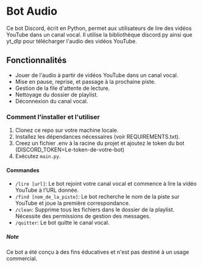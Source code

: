 # Bot Audio

Ce bot Discord, écrit en Python, permet aux utilisateurs de lire des vidéos YouTube dans un canal vocal. Il utilise la bibliothèque discord.py ainsi que yt_dlp pour télécharger l'audio des vidéos YouTube.

## Fonctionnalités

- Jouer de l'audio à partir de vidéos YouTube dans un canal vocal.
- Mise en pause, reprise, et passage à la prochaine piste.
- Gestion de la file d'attente de lecture.
- Nettoyage du dossier de playlist.
- Déconnexion du canal vocal.

### Comment l'installer et l'utiliser

1. Clonez ce repo sur votre machine locale.
2. Installez les dépendances nécessaires (voir REQUIREMENTS.txt).
3. Creez un fichier .env à la racine du projet et ajoutez le token du bot (DISCORD_TOKEN=Le-token-de-votre-bot)
4. Exécutez `main.py`.

#### Commandes

- `/lire [url]`: Le bot rejoint votre canal vocal et commence à lire la vidéo YouTube à l'URL donnée.
- `/find [nom_de_la_piste]`: Le bot recherche le nom de la piste sur YouTube et joue la première correspondance.
- `/clean`: Supprime tous les fichiers dans le dossier de la playlist. Nécessite des permissions de gestion des messages.
- `/quitter`: Le bot quitte le canal vocal.

##### Note

Ce bot a été conçu à des fins éducatives et n'est pas destiné à un usage commercial.
